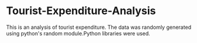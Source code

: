 # Tourist-Expenditure-Analysis
This is an analysis of tourist expenditure. The data was randomly generated using python's random module.Python libraries were used.
